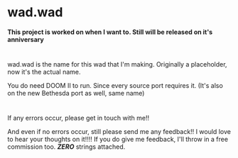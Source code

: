 # wad.wad

__This project is worked on when I want to. Still will be released on it's anniversary__

#   
wad.wad is the name for this wad that I'm making.
Originally a placeholder, now it's the actual name.

You do need DOOM II to run. Since every source port requires it.
(It's also on the new Bethesda port as well, same name)
#
If any errors occur, please get in touch with me!!

And even if no errors occur, still please send me any feedback!! I would love to hear your thoughts on it!!!!
If you do give me feedback, I'll throw in a free commission too. ***ZERO*** strings attached.
